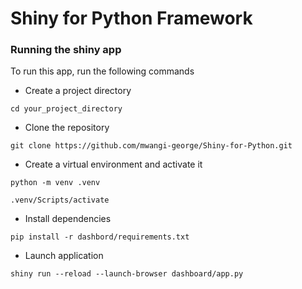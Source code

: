 # Shiny for Python Framework

### Running the shiny app

To run this app, run the following commands 

* Create a project directory 

```
cd your_project_directory
```

* Clone the repository

```
git clone https://github.com/mwangi-george/Shiny-for-Python.git
```

* Create a virtual environment and activate it

```
python -m venv .venv

.venv/Scripts/activate
```

* Install dependencies 

```
pip install -r dashbord/requirements.txt
```

* Launch application 

```
shiny run --reload --launch-browser dashboard/app.py
```